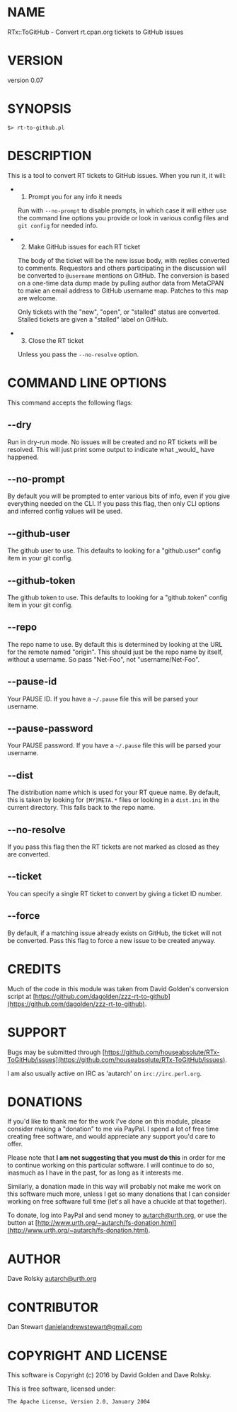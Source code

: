 # NAME

RTx::ToGitHub - Convert rt.cpan.org tickets to GitHub issues

# VERSION

version 0.07

# SYNOPSIS

    $> rt-to-github.pl

# DESCRIPTION

This is a tool to convert RT tickets to GitHub issues. When you run it, it
will:

- 1. Prompt you for any info it needs

    Run with `--no-prompt` to disable prompts, in which case it will either use
    the command line options you provide or look in various config files and `git
    config` for needed info.

- 2. Make GitHub issues for each RT ticket

    The body of the ticket will be the new issue body, with replies converted to
    comments. Requestors and others participating in the discussion will be
    converted to `@username` mentions on GitHub. The conversion is based on a
    one-time data dump made by pulling author data from MetaCPAN to make an email
    address to GitHub username map. Patches to this map are welcome.

    Only tickets with the "new", "open", or "stalled" status are
    converted. Stalled tickets are given a "stalled" label on GitHub.

- 3. Close the RT ticket

    Unless you pass the `--no-resolve` option.

# COMMAND LINE OPTIONS

This command accepts the following flags:

## --dry

Run in dry-run mode. No issues will be created and no RT tickets will be
resolved. This will just print some output to indicate what \_would\_ have
happened.

## --no-prompt

By default you will be prompted to enter various bits of info, even if you
give everything needed on the CLI. If you pass this flag, then only CLI
options and inferred config values will be used.

## --github-user

The github user to use. This defaults to looking for a "github.user" config
item in your git config.

## --github-token

The github token to use. This defaults to looking for a "github.token" config
item in your git config.

## --repo

The repo name to use. By default this is determined by looking at the URL for
the remote named "origin". This should just be the repo name by itself,
without a username. So pass "Net-Foo", not "username/Net-Foo".

## --pause-id

Your PAUSE ID. If you have a `~/.pause` file this will be parsed your username.

## --pause-password

Your PAUSE password. If you have a `~/.pause` file this will be parsed your
username.

## --dist

The distribution name which is used for your RT queue name. By default, this
is taken by looking for `[MY]META.*` files or looking in a `dist.ini` in the
current directory. This falls back to the repo name.

## --no-resolve

If you pass this flag then the RT tickets are not marked as closed as they are
converted.

## --ticket

You can specify a single RT ticket to convert by giving a ticket ID number.

## --force

By default, if a matching issue already exists on GitHub, the ticket will not
be converted. Pass this flag to force a new issue to be created anyway.

# CREDITS

Much of the code in this module was taken from David Golden's conversion
script at [https://github.com/dagolden/zzz-rt-to-github](https://github.com/dagolden/zzz-rt-to-github).

# SUPPORT

Bugs may be submitted through [https://github.com/houseabsolute/RTx-ToGitHub/issues](https://github.com/houseabsolute/RTx-ToGitHub/issues).

I am also usually active on IRC as 'autarch' on `irc://irc.perl.org`.

# DONATIONS

If you'd like to thank me for the work I've done on this module, please
consider making a "donation" to me via PayPal. I spend a lot of free time
creating free software, and would appreciate any support you'd care to offer.

Please note that **I am not suggesting that you must do this** in order for me
to continue working on this particular software. I will continue to do so,
inasmuch as I have in the past, for as long as it interests me.

Similarly, a donation made in this way will probably not make me work on this
software much more, unless I get so many donations that I can consider working
on free software full time (let's all have a chuckle at that together).

To donate, log into PayPal and send money to autarch@urth.org, or use the
button at [http://www.urth.org/~autarch/fs-donation.html](http://www.urth.org/~autarch/fs-donation.html).

# AUTHOR

Dave Rolsky <autarch@urth.org>

# CONTRIBUTOR

Dan Stewart <danielandrewstewart@gmail.com>

# COPYRIGHT AND LICENSE

This software is Copyright (c) 2016 by David Golden and Dave Rolsky.

This is free software, licensed under:

    The Apache License, Version 2.0, January 2004
